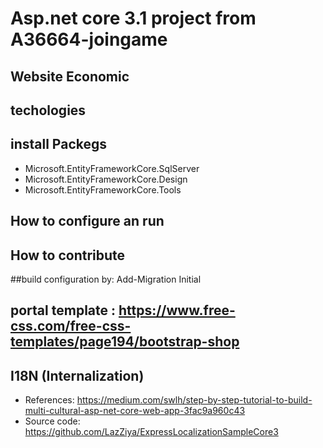 # Asp.net core 3.1 project from A36664-joingame
## Website Economic
## techologies
## install Packegs
- Microsoft.EntityFrameworkCore.SqlServer
- Microsoft.EntityFrameworkCore.Design
- Microsoft.EntityFrameworkCore.Tools
## How to configure an run



## How to contribute


##build configuration by: Add-Migration Initial
## portal template :  https://www.free-css.com/free-css-templates/page194/bootstrap-shop

## I18N (Internalization)
- References: https://medium.com/swlh/step-by-step-tutorial-to-build-multi-cultural-asp-net-core-web-app-3fac9a960c43
- Source code: https://github.com/LazZiya/ExpressLocalizationSampleCore3